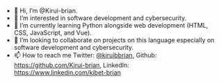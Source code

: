 - 👋 Hi, I’m @Kirui-brian.
- 👀 I’m interested in software development and cybersecurity.
- 🌱 I’m currently learning Python alongside web development (HTML, CSS, JavaScript, and Vue).
- 💞️ I’m looking to collaborate on projects on this language especially on software development and cybersecurity.
- 📫 How to reach me Twitter: [@kiruibbrian](https://twitter.com/kiruibriann), Github: https://github.com/Kirui-brian, LinkedIn: https://www.linkedin.com/kibet-brian

<!---
Kirui-brian/Kirui-brian is a ✨ special ✨ repository because its `README.md` (this file) appears on your GitHub profile.
You can click the Preview link to take a look at your changes.
--->
